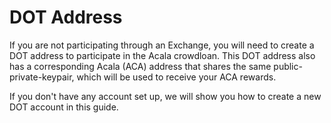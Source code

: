 # DOT Address

If you are not participating through an Exchange, you will need to create a DOT address to participate in the Acala crowdloan. This DOT address also has a corresponding Acala (ACA) address that shares the same public-private-keypair, which will be used to receive your ACA rewards.

If you don't have any account set up, we will show you how to create a new DOT account in this guide.
